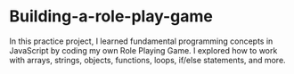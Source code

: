 # Building-a-role-play-game

In this practice project, I learned fundamental programming concepts in JavaScript by coding my own Role Playing Game. I explored how to work with arrays, strings, objects, functions, loops, if/else statements, and more.